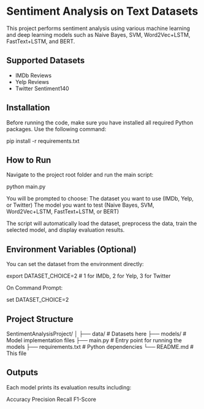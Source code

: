 # Sentiment Analysis on Text Datasets

This project performs sentiment analysis using various machine learning and deep learning models such as Naive Bayes, SVM, Word2Vec+LSTM, FastText+LSTM, and BERT.

## Supported Datasets

- IMDb Reviews
- Yelp Reviews
- Twitter Sentiment140

## Installation

Before running the code, make sure you have installed all required Python packages. Use the following command:

pip install -r requirements.txt

## How to Run

Navigate to the project root folder and run the main script:

python main.py

You will be prompted to choose:
The dataset you want to use (IMDb, Yelp, or Twitter)
The model you want to test (Naive Bayes, SVM, Word2Vec+LSTM, FastText+LSTM, or BERT)

The script will automatically load the dataset, preprocess the data, train the selected model, and display evaluation results.

## Environment Variables (Optional)

You can set the dataset from the environment directly:

export DATASET_CHOICE=2  # 1 for IMDb, 2 for Yelp, 3 for Twitter

On Command Prompt:

set DATASET_CHOICE=2

## Project Structure

SentimentAnalysisProject/
│
├── data/                      # Datasets here
├── models/                    # Model implementation files
├── main.py                    # Entry point for running the models
├── requirements.txt           # Python dependencies
└── README.md                  # This file

## Outputs

Each model prints its evaluation results including:

Accuracy
Precision
Recall
F1-Score